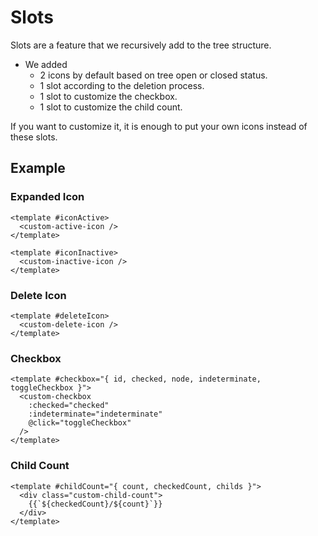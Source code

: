 # Slots

Slots are a feature that we recursively add to the tree structure. 
- We added 
  - 2 icons by default based on tree open or closed status.
  - 1 slot according to the deletion process.
  - 1 slot to customize the checkbox.
  - 1 slot to customize the child count.

If you want to customize it, it is enough to put your own icons instead of these slots.

## Example

### Expanded Icon
```vue
<template #iconActive>
  <custom-active-icon />
</template>
```
```vue
<template #iconInactive>
  <custom-inactive-icon />
</template>
```

### Delete Icon
```vue
<template #deleteIcon>
  <custom-delete-icon />
</template>
```
### Checkbox
```vue
<template #checkbox="{ id, checked, node, indeterminate, toggleCheckbox }">
  <custom-checkbox
    :checked="checked"
    :indeterminate="indeterminate"
    @click="toggleCheckbox"
  />
</template>
```

### Child Count
```vue
<template #childCount="{ count, checkedCount, childs }">
  <div class="custom-child-count">
    {{`${checkedCount}/${count}`}}
  </div>
</template>
```